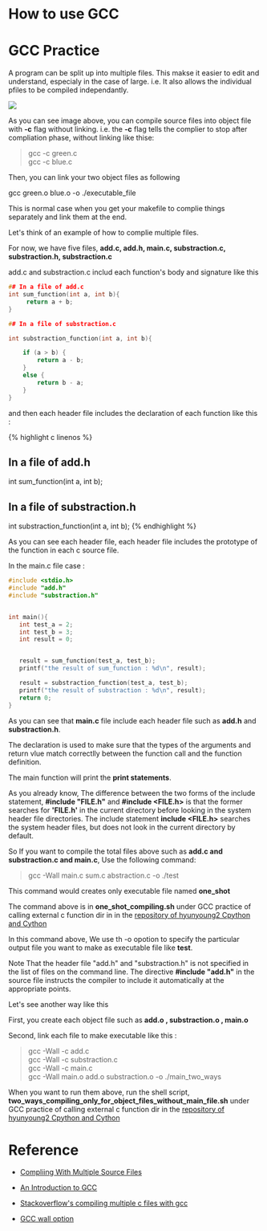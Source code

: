 # How to use GCC

# GCC Practice

A program can be split up into multiple files. This makse it easier to edit and understand, especialy in the case of large. i.e. It also allows the individual pfiles to be compiled independantly.

![](https://raw.githubusercontent.com/hyunyoung2/hyunyoung2.github.io/master/img/Image/NaturalLanguageProcessing/NLPLabs/Konltk_NLP/2018-04-17-GCC_practice/Complie.png)

As you can see image above, you can compile source files into object file with **-c** flag without linking. i.e. the **-c** flag tells the complier to stop after compliation phase, without linking like thise:

>gcc -c green.c  
>gcc -c blue.c   

Then, you can link your two object files as following

gcc green.o blue.o -o ./executable_file

This is normal case when you get your makefile to complie things separately and link them at the end. 

Let's think of an example of how to complie multiple files. 

For now, we have five files, **add.c, add.h, main.c, substraction.c, substraction.h, substraction.c**

add.c and substraction.c includ each function's body and signature like this

```c
## In a file of add.c
int sum_function(int a, int b){
     return a + b;
}

## In a file of substraction.c 

int substraction_function(int a, int b){

    if (a > b) {
        return a - b;
    }
    else {
        return b - a;
    }
}
```

and then each header file includes the declaration of each function like this :

{% highlight c linenos %}
## In a file of add.h
int sum_function(int a, int b);

## In a file of substraction.h
int substraction_function(int a, int b);
{% endhighlight %}

As you can see each header file, each header file includes the prototype of the function in each c source file. 

In the main.c file case : 

```c
#include <stdio.h>
#include "add.h"
#include "substraction.h"


int main(){
   int test_a = 2;
   int test_b = 3;
   int result = 0;


   result = sum_function(test_a, test_b);
   printf("the result of sum_function : %d\n", result);

   result = substraction_function(test_a, test_b);
   printf("the result of substraction : %d\n", result);
   return 0;
}
```

As you can see that **main.c** file include each header file such as **add.h** and **substraction.h**. 

The declaration is used to make sure that the types of the arguments and return vlue match correctlly between the function call and the function definition. 

The main function will print the **print statements**. 

As you already know, The difference between the two forms of the include statement, **#include "FILE.h"** and **#include <FILE.h>** is that the former searches for **'FILE.h'** in the current directory before looking in the system header file directories. The include statement **include <FILE.h>** searches the system header files, but does not look in the current directory by default. 

So If you want to compile the total files above such as **add.c and substraction.c and main.c**, Use the following command:

> gcc -Wall main.c sum.c abstraction.c -o ./test

This command would creates only executable file named **one_shot**

The command above is in **one_shot_compiling.sh** under GCC practice of calling external c function dir in in the [repository of hyunyoung2 Cpython and Cython](https://github.com/hyunyoung2/hyunyoung2_Cpython_and_Cython)

In this command above, We use th -o opotion to specify the particular output file you want to make as executable file like **test**. 

Note That the header file "add.h" and "substraction.h" is not specified in the list of files on the command line. The directive **#include "add.h"** in the source file instructs the compiler to include it automatically at the appropriate points. 

Let's see another way like this

First, you create each object file such as **add.o , substraction.o , main.o**

Second, link each file to make executable like this :

>gcc -Wall -c add.c   
>gcc -Wall -c substraction.c  
>gcc -Wall -c main.c  
>gcc -Wall  main.o add.o substraction.o -o ./main_two_ways  

When you want to run them above, run the shell script, **two_ways_compiling_only_for_object_files_without_main_file.sh** under GCC practice of calling external c function dir in the [repository of hyunyoung2 Cpython and Cython](https://github.com/hyunyoung2/hyunyoung2_Cpython_and_Cython)

# Reference

 - [Compliing With Multiple Source Files](https://www.dartmouth.edu/~rc/classes/softdev_linux/complex_compile.html)

 - [An Introduction to GCC](https://www.dartmouth.edu/~rc/classes/softdev_linux/complex_compile.htmli)

 - [Stackoverflow's compiling multiple c files with gcc](https://stackoverflow.com/questions/18777326/compiling-multiple-c-files-with-gcc)

 - [GCC wall option](https://www.rapidtables.com/code/linux/gcc/gcc-wall.html)
